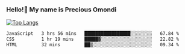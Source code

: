### Hello!👋 My name is Precious Omondi 

[![Top Langs](https://github-readme-stats.vercel.app/api/top-langs/?username=Presho99&langs_count=8&theme=dark)](https://github.com/Presho99/github-readme-stats)



<!--START_SECTION:waka-->

```txt
JavaScript   3 hrs 56 mins   █████████████████░░░░░░░░   67.84 %
CSS          1 hr 19 mins    █████▓░░░░░░░░░░░░░░░░░░░   22.82 %
HTML         32 mins         ██▒░░░░░░░░░░░░░░░░░░░░░░   09.34 %
```

<!--END_SECTION:waka-->


